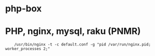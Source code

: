 
# php-box

# PHP, nginx, mysql, raku (PNMR)

```shell
    /usr/bin/nginx -t -c default.conf -g "pid /var/run/nginx.pid; worker_processes 2;"
```
